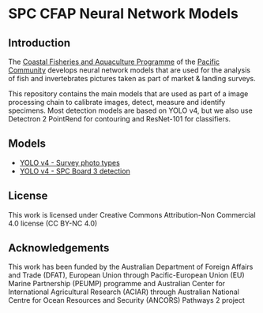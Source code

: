 # SPC CFAP Neural Network Models 

## Introduction

The [Coastal Fisheries and Aquaculture Programme](https://fame.spc.int) of the [Pacific Community](https://www.spc.int) develops neural network models that are used for the analysis of fish and invertebrates pictures taken as part of market & landing surveys.

This repository contains the main models that are used as part of a image processing chain to calibrate images, detect, measure and identify specimens. Most detection models are based on YOLO v4, but we also use Detectron 2 PointRend for contouring and ResNet-101 for classifiers.

## Models
* [YOLO v4 - Survey photo types](./YOLO_v4/SurveyPhotoTypes)
* [YOLO v4 - SPC Board 3 detection](./YOLO_v4/SPC_Board3)

## License
This work is licensed under Creative Commons Attribution-Non Commercial 4.0 license (CC BY-NC 4.0)

## Acknowledgements

This work has been funded by the Australian Department of Foreign Affairs and Trade (DFAT), European Union through Pacific-European Union (EU) Marine Partnership (PEUMP) programme and Australian Center for International Agricultural Research (ACIAR) through Australian National Centre for Ocean Resources and Security (ANCORS) Pathways 2 project



